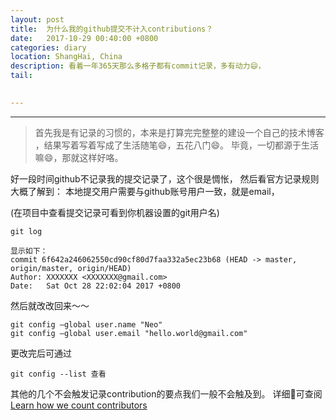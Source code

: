 ```yaml
---
layout: post
title:  为什么我的github提交不计入contributions？
date:   2017-10-29 00:40:00 +0800
categories: diary
location: ShangHai, China
description: 看着一年365天那么多格子都有commit记录，多有动力😄，
tail: 
      

---
```

---


> 首先我是有记录的习惯的，本来是打算完完整整的建设一个自己的技术博客
，结果写着写着写成了生活随笔😄，五花八门😄。
毕竟，一切都源于生活嘛😄，那就这样好咯。


好一段时间github不记录我的提交记录了，这个很是惆怅，
然后看官方记录规则大概了解到：
本地提交用户需要与github账号用户一致，就是email，

(在项目中查看提交记录可看到你机器设置的git用户名)
```
git log

显示如下：
commit 6f642a246062550cd90cf80d7faa332a5ec23b68 (HEAD -> master, origin/master, origin/HEAD)
Author: XXXXXXX <XXXXXXX@gmail.com>
Date:   Sat Oct 28 22:02:04 2017 +0800
```

然后就改改回来～～
```
git config –global user.name "Neo" 
git config –global user.email "hello.world@gmail.com"

```
更改完后可通过 

```
git config --list 查看
```

其他的几个不会触发记录contribution的要点我们一般不会触及到。
详细🔎可查阅 [Learn how we count contributors](https://help.github.com/articles/why-are-my-contributions-not-showing-up-on-my-profile/)
